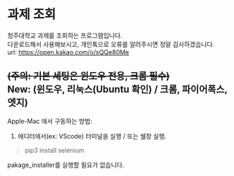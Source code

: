 # 과제 조회
청주대학교 과제를 조회하는 프로그램입니다.  
다운로드해서 사용해보시고, 개인톡으로 오류를 알려주시면 정말 감사하겠습니다.  
url: https://open.kakao.com/o/sQQe80Me  
  
~~(주의: 기본 세팅은 윈도우 전용, 크롬 필수)~~  
New: (윈도우, 리눅스(Ubuntu 확인) / 크롬, 파이어폭스, 엣지)  
----------------------------------------------------------------------------
Apple-Mac 에서 구동하는 방법:  
1. 에디터에서(ex: VScode) 터미널을 실행 / 또는 쉘창 실행.
> pip3 install selenium
  
pakage_installer를 실행할 필요가 없습니다.
